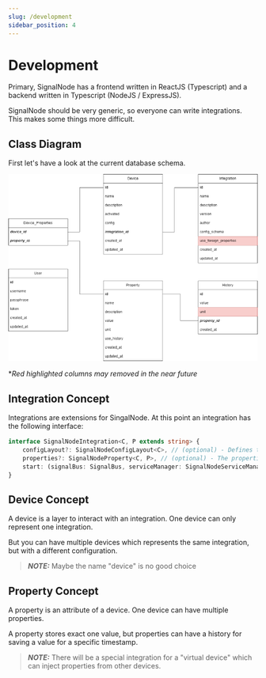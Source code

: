 ```yaml
---
slug: /development
sidebar_position: 4
---
```


# Development

Primary, SignalNode has a frontend written in ReactJS (Typescript) and a backend written in Typescript (NodeJS / ExpressJS).

SignalNode should be very generic, so everyone can write integrations. This makes some things more difficult.


## Class Diagram
First let's have a look at the current database schema.

![Example banner](/img/diagrams/class-diagram.png)

**Red highlighted columns may removed in the near future*


## Integration Concept

Integrations are extensions for SingalNode.
At this point an integration has the following interface:

``` typescript
interface SignalNodeIntegration<C, P extends string> {
    configLayout?: SignalNodeConfigLayout<C>, // (optional) - Defines the layout for the configuration of an integration
    properties?: SignalNodeProperty<C, P>, // (optional) - The properties an integration has
    start: (signalBus: SignalBus, serviceManager: SignalNodeServiceManager, config: C) => Promise<void>; // The main function for setting up things
}
```


## Device Concept

A device is a layer to interact with an integration. One device can only represent one integration.

But you can have multiple devices which represents the same integration, but with a different configuration.

> **_NOTE:_**  Maybe the name "device" is no good choice


## Property Concept

A property is an attribute of a device. One device can have multiple properties.

A property stores exact one value, but properties can have a history for saving a value for a specific timestamp.

> **_NOTE:_** There will be a special integration for a "virtual device" which can inject properties from other devices.

